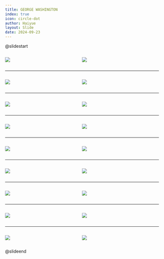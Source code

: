 ```yaml
---
title: GEORGE WASHINGTON
index: true
icon: circle-dot
author: Haiyue
layout: Slide
date: 2024-09-23
---
```

 
@slidestart

<div style="display:flex">
<div style="flex:1">

![](https://raw.githubusercontent.com/yclord/reading/refs/heads/master/english/Level-Y/GEORGE%20WASHINGTON/001.webp)
</div>
<div style="flex:1">

![](https://raw.githubusercontent.com/yclord/reading/refs/heads/master/english/Level-Y/GEORGE%20WASHINGTON/002.webp)
</div>
</div>

---

<div style="display:flex">
<div style="flex:1">

![](https://raw.githubusercontent.com/yclord/reading/refs/heads/master/english/Level-Y/GEORGE%20WASHINGTON/003.webp)
</div>
<div style="flex:1">

![](https://raw.githubusercontent.com/yclord/reading/refs/heads/master/english/Level-Y/GEORGE%20WASHINGTON/004.webp)
</div>
</div>

---

<div style="display:flex">
<div style="flex:1">

![](https://raw.githubusercontent.com/yclord/reading/refs/heads/master/english/Level-Y/GEORGE%20WASHINGTON/005.webp)
</div>
<div style="flex:1">

![](https://raw.githubusercontent.com/yclord/reading/refs/heads/master/english/Level-Y/GEORGE%20WASHINGTON/006.webp)
</div>
</div>

---

<div style="display:flex">
<div style="flex:1">

![](https://raw.githubusercontent.com/yclord/reading/refs/heads/master/english/Level-Y/GEORGE%20WASHINGTON/007.webp)
</div>
<div style="flex:1">

![](https://raw.githubusercontent.com/yclord/reading/refs/heads/master/english/Level-Y/GEORGE%20WASHINGTON/008.webp)
</div>
</div>

---

<div style="display:flex">
<div style="flex:1">

![](https://raw.githubusercontent.com/yclord/reading/refs/heads/master/english/Level-Y/GEORGE%20WASHINGTON/009.webp)
</div>
<div style="flex:1">

![](https://raw.githubusercontent.com/yclord/reading/refs/heads/master/english/Level-Y/GEORGE%20WASHINGTON/010.webp)
</div>
</div>

---

<div style="display:flex">
<div style="flex:1">

![](https://raw.githubusercontent.com/yclord/reading/refs/heads/master/english/Level-Y/GEORGE%20WASHINGTON/011.webp)
</div>
<div style="flex:1">

![](https://raw.githubusercontent.com/yclord/reading/refs/heads/master/english/Level-Y/GEORGE%20WASHINGTON/012.webp)
</div>
</div>

---

<div style="display:flex">
<div style="flex:1">

![](https://raw.githubusercontent.com/yclord/reading/refs/heads/master/english/Level-Y/GEORGE%20WASHINGTON/013.webp)
</div>
<div style="flex:1">

![](https://raw.githubusercontent.com/yclord/reading/refs/heads/master/english/Level-Y/GEORGE%20WASHINGTON/014.webp)
</div>
</div>

---

<div style="display:flex">
<div style="flex:1">

![](https://raw.githubusercontent.com/yclord/reading/refs/heads/master/english/Level-Y/GEORGE%20WASHINGTON/015.webp)
</div>
<div style="flex:1">

![](https://raw.githubusercontent.com/yclord/reading/refs/heads/master/english/Level-Y/GEORGE%20WASHINGTON/016.webp)
</div>
</div>

---

<div style="display:flex">
<div style="flex:1">

![](https://raw.githubusercontent.com/yclord/reading/refs/heads/master/english/Level-Y/GEORGE%20WASHINGTON/017.webp)
</div>
<div style="flex:1">

![](https://raw.githubusercontent.com/yclord/reading/refs/heads/master/english/Level-Y/GEORGE%20WASHINGTON/018.webp)
</div>
</div>

@slideend